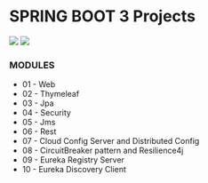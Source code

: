 # SPRING BOOT 3 Projects

![](https://img.shields.io/badge/SpringBoot-3-green)
![](https://img.shields.io/badge/HTML-5-orange)

### MODULES
- 01 - Web
- 02 - Thymeleaf
- 03 - Jpa
- 04 - Security
- 05 - Jms
- 06 - Rest
- 07 - Cloud Config Server and Distributed Config
- 08 - CircuitBreaker pattern and Resilience4j
- 09 - Eureka Registry Server
- 10 - Eureka Discovery Client
